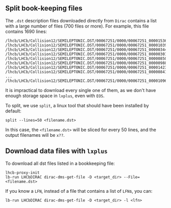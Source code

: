 ## Split book-keeping files
The `.dst` description files downloaded directly from `Dirac` contains a list with
a large number of files (700 files or more). For example, this file contains 1690 lines:
```
/lhcb/LHCb/Collision12/SEMILEPTONIC.DST/00067251/0000/00067251_00001536_1.Semileptonic.dst
/lhcb/LHCb/Collision12/SEMILEPTONIC.DST/00067251/0000/00067251_00001039_1.Semileptonic.dst
/lhcb/LHCb/Collision12/SEMILEPTONIC.DST/00067251/0000/00067251_00000344_1.Semileptonic.dst
/lhcb/LHCb/Collision12/SEMILEPTONIC.DST/00067251/0000/00067251_00000301_1.Semileptonic.dst
/lhcb/LHCb/Collision12/SEMILEPTONIC.DST/00067251/0000/00067251_00000850_1.Semileptonic.dst
/lhcb/LHCb/Collision12/SEMILEPTONIC.DST/00067251/0000/00067251_00000988_1.Semileptonic.dst
/lhcb/LHCb/Collision12/SEMILEPTONIC.DST/00067251/0000/00067251_00001423_1.Semileptonic.dst
/lhcb/LHCb/Collision12/SEMILEPTONIC.DST/00067251/0000/00067251_00000841_1.Semileptonic.dst
...
/lhcb/LHCb/Collision12/SEMILEPTONIC.DST/00067251/0000/00067251_00001096_1.Semileptonic.dst
```

It is impractical to download every single one of them, as we don't have enough
storage space in `lxplus`, even with `EOS`.

To split, we use `split`, a linux tool that should have been installed by default:
```
split --lines=50 <filename.dst>
```
In this case, the `<filename.dst>` will be sliced for every 50 lines, and the
output filenames will be `x??`.


## Download data files with `lxplus`
To download all dst files listed in a bookkeeping file:
```
lhcb-proxy-init
lb-run LHCbDIRAC dirac-dms-get-file -D <target_dir> --File=<filename.dst>
```

If you know a `LFN`, instead of a file that contains a list of `LFN`s, you can:
```
lb-run LHCbDIRAC dirac-dms-get-file -D <target_dir> -l <lfn>
```
